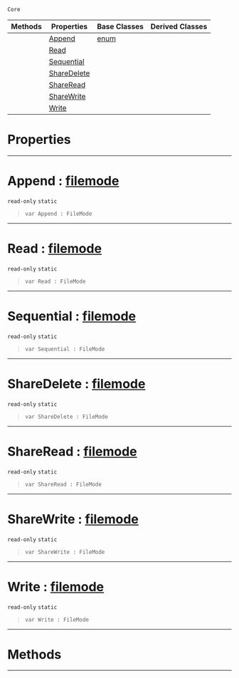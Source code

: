  `Core`

|Methods|Properties|Base Classes|Derived Classes|
|---|---|---|---|
| |[ Append](https://github.com/zeroengineteam/ZeroDocs/code_reference/zilch_base_types/filemode.markdown#append-zero-engine-docum)|[enum](https://github.com/zeroengineteam/ZeroDocs/code_reference/zilch_base_types/enum.markdown)| |
| |[ Read](https://github.com/zeroengineteam/ZeroDocs/code_reference/zilch_base_types/filemode.markdown#read-zero-engine-documen)| | |
| |[ Sequential](https://github.com/zeroengineteam/ZeroDocs/code_reference/zilch_base_types/filemode.markdown#sequential-zero-engine-d)| | |
| |[ ShareDelete](https://github.com/zeroengineteam/ZeroDocs/code_reference/zilch_base_types/filemode.markdown#sharedelete-zero-engine)| | |
| |[ ShareRead](https://github.com/zeroengineteam/ZeroDocs/code_reference/zilch_base_types/filemode.markdown#shareread-zero-engine-do)| | |
| |[ ShareWrite](https://github.com/zeroengineteam/ZeroDocs/code_reference/zilch_base_types/filemode.markdown#sharewrite-zero-engine-d)| | |
| |[ Write](https://github.com/zeroengineteam/ZeroDocs/code_reference/zilch_base_types/filemode.markdown#write-zero-engine-docume)| | |


 #  Properties


---  
 #  Append : [filemode](https://github.com/zeroengineteam/ZeroDocs/code_reference/zilch_base_types/filemode.markdown)

 `read-only` `static`

> 
> ``` lang=cpp, name=Zilch
> var Append : FileMode


---  
 #  Read : [filemode](https://github.com/zeroengineteam/ZeroDocs/code_reference/zilch_base_types/filemode.markdown)

 `read-only` `static`

> 
> ``` lang=cpp, name=Zilch
> var Read : FileMode


---  
 #  Sequential : [filemode](https://github.com/zeroengineteam/ZeroDocs/code_reference/zilch_base_types/filemode.markdown)

 `read-only` `static`

> 
> ``` lang=cpp, name=Zilch
> var Sequential : FileMode


---  
 #  ShareDelete : [filemode](https://github.com/zeroengineteam/ZeroDocs/code_reference/zilch_base_types/filemode.markdown)

 `read-only` `static`

> 
> ``` lang=cpp, name=Zilch
> var ShareDelete : FileMode


---  
 #  ShareRead : [filemode](https://github.com/zeroengineteam/ZeroDocs/code_reference/zilch_base_types/filemode.markdown)

 `read-only` `static`

> 
> ``` lang=cpp, name=Zilch
> var ShareRead : FileMode


---  
 #  ShareWrite : [filemode](https://github.com/zeroengineteam/ZeroDocs/code_reference/zilch_base_types/filemode.markdown)

 `read-only` `static`

> 
> ``` lang=cpp, name=Zilch
> var ShareWrite : FileMode


---  
 #  Write : [filemode](https://github.com/zeroengineteam/ZeroDocs/code_reference/zilch_base_types/filemode.markdown)

 `read-only` `static`

> 
> ``` lang=cpp, name=Zilch
> var Write : FileMode


---  
 #  Methods


---  
 

 